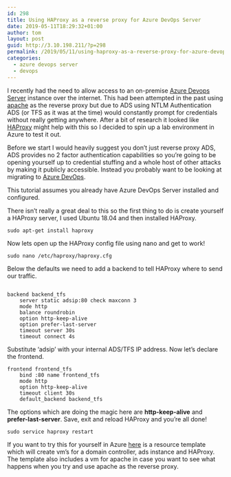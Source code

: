 ```yaml
---
id: 298
title: Using HAProxy as a reverse proxy for Azure DevOps Server
date: 2019-05-11T18:29:32+01:00
author: tom
layout: post
guid: http://3.10.198.211/?p=298
permalink: /2019/05/11/using-haproxy-as-a-reverse-proxy-for-azure-devops-server/
categories:
  - azure devops server
  - devops
---
```

I recently had the need to allow access to an on-premise [Azure Devops Server](https://azure.microsoft.com/en-gb/services/devops/server/) instance over the internet. This had been attempted in the past using [apache](https://httpd.apache.org/) as the reverse proxy but due to ADS using NTLM Authentication ADS (or TFS as it was at the time) would constantly prompt for credentials without really getting anywhere. After a bit of research it looked like [HAProxy](http://www.haproxy.org/) might help with this so I decided to spin up a lab environment in Azure to test it out.

Before we start I would heavily suggest you don&#8217;t just reverse proxy ADS, ADS provides no 2 factor authentication capabilities so you&#8217;re going to be opening yourself up to credential stuffing and a whole host of other attacks by making it publicly accessible. Instead you probably want to be looking at migrating to [Azure DevOps](https://azure.microsoft.com/en-gb/services/devops/).

This tutorial assumes you already have Azure DevOps Server installed and configured. 

There isn&#8217;t really a great deal to this so the first thing to do is create yourself a HAProxy server, I used Ubuntu 18.04 and then installed HAProxy.

<pre class="wp-block-code"><code>sudo apt-get install haproxy</code></pre>

Now lets open up the HAProxy config file using nano and get to work!

<pre class="wp-block-code"><code>sudo nano /etc/haproxy/haproxy.cfg</code></pre>

Below the defaults we need to add a backend to tell HAProxy where to send our traffic.

<pre class="wp-block-code"><code>
backend backend_tfs
    server static adsip:80 check maxconn 3
    mode http
    balance roundrobin
    option http-keep-alive
    option prefer-last-server
    timeout server 30s
    timeout connect 4s
</code></pre>

Substitute &#8216;adsip&#8217; with your internal ADS/TFS IP address. Now let&#8217;s declare the frontend.

<pre class="wp-block-code"><code>frontend frontend_tfs
    bind :80 name frontend_tfs
    mode http
    option http-keep-alive
    timeout client 30s
    default_backend backend_tfs
</code></pre>

The options which are doing the magic here are **http-keep-alive** and **prefer-last-server**. Save, exit and reload HAProxy and you&#8217;re all done!

<pre class="wp-block-code"><code>sudo service haproxy restart</code></pre>

If you want to try this for yourself in Azure [here](https://gist.github.com/tomaustin700/55e0ad640f58c0dde4d809e18fe6c8ab) is a resource template which will create vm&#8217;s for a domain controller, ads instance and HAProxy. The template also includes a vm for apache in case you want to see what happens when you try and use apache as the reverse proxy.